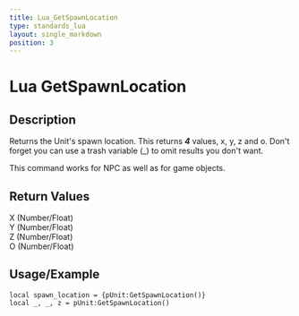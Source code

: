```yaml
---
title: Lua_GetSpawnLocation
type: standards_lua
layout: single_markdown
position: 3
---
```


# Lua GetSpawnLocation

## Description

Returns the Unit's spawn location. This returns ***4*** values, x, y, z and o. Don't forget you can use a trash variable (_) to omit results you don't want.     

This command works for NPC as well as for game objects.    

## Return Values

X (Number/Float)     
Y (Number/Float)     
Z (Number/Float)     
O (Number/Float)     

## Usage/Example

```
local spawn_location = {pUnit:GetSpawnLocation()}
local _, _, z = pUnit:GetSpawnLocation()
```